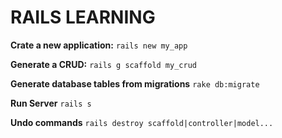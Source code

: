 # RAILS LEARNING 

**Crate a new application:**
`rails new my_app`

**Generate a CRUD:**
`rails g scaffold my_crud`

**Generate database tables from migrations**
`rake db:migrate`

**Run Server**
`rails s`

**Undo commands**
`rails destroy scaffold|controller|model...`
